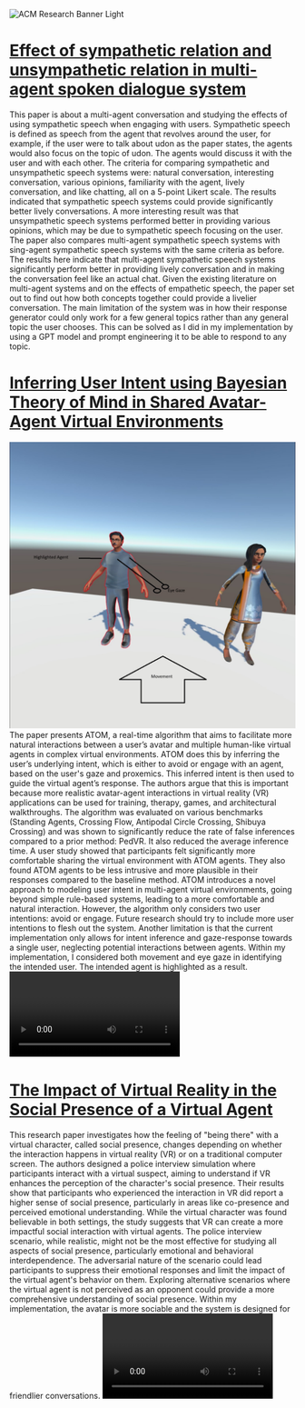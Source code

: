 ![ACM Research Banner Light](https://github.com/ACM-Research/paperImplementations/assets/108421238/467a89e3-72db-41d7-9a25-51d2c589bfd9)

# [Effect of sympathetic relation and unsympathetic relation in multi-agent spoken dialogue system](https://ieeexplore.ieee.org/document/7803128)

This paper is about a multi-agent conversation and studying the effects of using sympathetic speech when engaging with users. Sympathetic speech is defined as speech from the agent that revolves around the user, for example, if the user were to talk about udon as the paper states, the agents would also focus on the topic of udon. The agents would discuss it with the user and with each other. The criteria for comparing sympathetic and unsympathetic speech systems were: natural conversation, interesting conversation, various opinions, familiarity with the agent, lively conversation, and like chatting, all on a 5-point Likert scale. The results indicated that sympathetic speech systems could provide significantly better lively conversations. A more interesting result was that unsympathetic speech systems performed better in providing various opinions, which may be due to sympathetic speech focusing on the user.
The paper also compares multi-agent sympathetic speech systems with sing-agent sympathetic speech systems with the same criteria as before. The results here indicate that multi-agent sympathetic speech systems significantly perform better in providing lively conversation and in making the conversation feel like an actual chat.
Given the existing literature on multi-agent systems and on the effects of empathetic speech, the paper set out to find out how both concepts together could provide a livelier conversation. The main limitation of the system was in how their response generator could only work for a few general topics rather than any general topic the user chooses. This can be solved as I did in my implementation by using a GPT model and prompt engineering it to be able to respond to any topic.

# [Inferring User Intent using Bayesian Theory of Mind in Shared Avatar-Agent Virtual Environments](https://ieeexplore.ieee.org/document/8642370)
![Paper Implementation](eyegaze.jpg)
The paper presents ATOM, a real-time algorithm that aims to facilitate more natural interactions between a user’s avatar and multiple human-like virtual agents in complex virtual environments. ATOM does this by inferring the user’s underlying intent, which is either to avoid or engage with an agent, based on the user's gaze and proxemics. This inferred intent is then used to guide the virtual agent’s response. The authors argue that this is important because more realistic avatar-agent interactions in virtual reality (VR) applications can be used for training, therapy, games, and architectural walkthroughs.
The algorithm was evaluated on various benchmarks (Standing Agents, Crossing Flow, Antipodal Circle Crossing, Shibuya Crossing) and was shown to significantly reduce the rate of false inferences compared to a prior method: PedVR. It also reduced the average inference time. A user study showed that participants felt significantly more comfortable sharing the virtual environment with ATOM agents. They also found ATOM agents to be less intrusive and more plausible in their responses compared to the baseline method.
ATOM introduces a novel approach to modeling user intent in multi-agent virtual environments, going beyond simple rule-based systems, leading to a more comfortable and natural interaction. However, the algorithm only considers two user intentions: avoid or engage. Future research should try to include more user intentions to flesh out the system. Another limitation is that the current implementation only allows for intent inference and gaze-response towards a single user, neglecting potential interactions between agents. Within my implementation, I considered both movement and eye gaze in identifying the intended user. The intended agent is highlighted as a result.
![2nd Paper Implementation Video](com.oculus.vrshell-20240724-132618.mp4)

# [The Impact of Virtual Reality in the Social Presence of a Virtual Agent](https://dl.acm.org/doi/10.1145/3383652.3423879)
This research paper investigates how the feeling of "being there" with a virtual character, called social presence, changes depending on whether the interaction happens in virtual reality (VR) or on a traditional computer screen. The authors designed a police interview simulation where participants interact with a virtual suspect, aiming to understand if VR enhances the perception of the character's social presence. Their results show that participants who experienced the interaction in VR did report a higher sense of social presence, particularly in areas like co-presence and perceived emotional understanding. While the virtual character was found believable in both settings, the study suggests that VR can create a more impactful social interaction with virtual agents.
The police interview scenario, while realistic, might not be the most effective for studying all aspects of social presence, particularly emotional and behavioral interdependence. The adversarial nature of the scenario could lead participants to suppress their emotional responses and limit the impact of the virtual agent's behavior on them. Exploring alternative scenarios where the virtual agent is not perceived as an opponent could provide a more comprehensive understanding of social presence. Within my implementation, the avatar is more sociable and the system is designed for friendlier conversations.
![3rd Paper Implementation Video](VRAvatarDemo.mp4)

